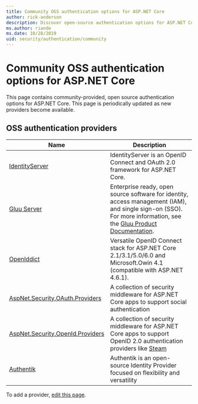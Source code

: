 ```yaml
---
title: Community OSS authentication options for ASP.NET Core
author: rick-anderson
description: Discover open-source authentication options for ASP.NET Core.
ms.author: riande
ms.date: 10/28/2019
uid: security/authentication/community
---
```

# Community OSS authentication options for ASP.NET Core

This page contains community-provided, open source authentication options for ASP.NET Core. This page is periodically updated as new providers become available.

## OSS authentication providers

| Name | Description |
| ---- | ----------- |
| [IdentityServer](https://duendesoftware.com/products/identityserver) | IdentityServer is an OpenID Connect and OAuth 2.0 framework for ASP.NET Core. |
| [Gluu Server](https://gluu.org/) | Enterprise ready, open source software for identity, access management (IAM), and single sign-on (SSO). For more information, see the [Gluu Product Documentation](https://gluu.org/docs/). |
| [OpenIddict](https://github.com/openiddict/openiddict-core) | Versatile OpenID Connect stack for ASP.NET Core 2.1/3.1/5.0/6.0 and Microsoft.Owin 4.1 (compatible with ASP.NET 4.6.1). |
| [AspNet.Security.OAuth.Providers](https://github.com/aspnet-contrib/AspNet.Security.OAuth.Providers)  | A collection of security middleware for ASP.NET Core apps to support social authentication  |
| [AspNet.Security.OpenId.Providers](https://github.com/aspnet-contrib/AspNet.Security.OpenId.Providers) | A collection of security middleware for ASP.NET Core apps to support OpenID 2.0 authentication providers like [Steam](https://steampowered.com/) |
  [Authentik](https://goauthentik.io)|Authentik is an open-source Identity Provider focused on flexibility and versatility|

To add a provider, [edit this page](https://github.com/login?return_to=https%3A%2F%2Fgithub.com%2Fdotnet%2FAspNetCore.Docs%2Fedit%2Fmain%2Faspnetcore%2Fsecurity%2Fauthentication%2Fcommunity.md).
